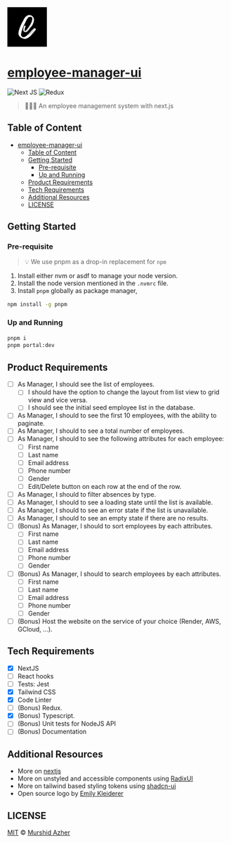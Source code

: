 <img src="./docs/images/black-logo.png" width="90px">

# [employee-manager-ui](https://github.com/murshidazher/employee-manager-ui)

![Next JS](https://img.shields.io/badge/next-black?logo=next.js&logoColor=white)
![Redux](https://img.shields.io/badge/redux-%23593d88.svg?logo=redux&logoColor=white)

> 🧑‍💼💼 An employee management system with next.js

## Table of Content

- [employee-manager-ui](#employee-manager-ui)
  - [Table of Content](#table-of-content)
  - [Getting Started](#getting-started)
    - [Pre-requisite](#pre-requisite)
    - [Up and Running](#up-and-running)
  - [Product Requirements](#product-requirements)
  - [Tech Requirements](#tech-requirements)
  - [Additional Resources](#additional-resources)
  - [LICENSE](#license)

## Getting Started

### Pre-requisite

> 💡 We use pnpm as a drop-in replacement for `npm`

1. Install either nvm or asdf to manage your node version.
2. Install the node version mentioned in the `.nvmrc` file.
3. Install `pnpm` globally as package manager,

```sh
npm install -g pnpm
```

### Up and Running

```sh
pnpm i
pnpm portal:dev
```

## Product Requirements

- [ ] As Manager, I should see the list of employees.
  - [ ] I should have the option to change the layout from list view to grid view and vice versa.
  - [ ] I should see the initial seed employee list in the database.
- [ ] As Manager, I should to see the first 10 employees, with the ability to paginate.
- [ ] As Manager, I should to see a total number of employees.
- [ ] As Manager, I should to see the following attributes for each employee:
  - [ ] First name
  - [ ] Last name
  - [ ] Email address
  - [ ] Phone number
  - [ ] Gender
  - [ ] Edit/Delete button on each row at the end of the row.
- [ ] As Manager, I should to filter absences by type.
- [ ] As Manager, I should to see a loading state until the list is available.
- [ ] As Manager, I should to see an error state if the list is unavailable.
- [ ] As Manager, I should to see an empty state if there are no results.
- [ ] (Bonus) As Manager, I should to sort employees by each attributes.
  - [ ] First name
  - [ ] Last name
  - [ ] Email address
  - [ ] Phone number
  - [ ] Gender
- [ ] (Bonus) As Manager, I should to search employees by each attributes.
  - [ ] First name
  - [ ] Last name
  - [ ] Email address
  - [ ] Phone number
  - [ ] Gender
- [ ] (Bonus) Host the website on the service of your choice (Render, AWS, GCloud, ...).

## Tech Requirements

- [x] NextJS
- [ ] React hooks
- [ ] Tests: Jest
- [x] Tailwind CSS
- [x] Code Linter
- [ ] (Bonus) Redux.
- [x] (Bonus) Typescript.
- [ ] (Bonus) Unit tests for NodeJS API
- [ ] (Bonus) Documentation

## Additional Resources

- More on [nextjs](https://nextjs.org/docs)
- More on unstyled and accessible components using [RadixUI](https://radix-ui.com/)
- More on tailwind based styling tokens using [shadcn-ui](https://ui.shadcn.com/docs/)
- Open source logo by [Emily Kleiderer](https://www.figma.com/community/file/1199856293948759707/Landing-Page-Doodles)

## LICENSE

[MIT](./LICENSE) &copy; [Murshid Azher](https://github.com/murshidazher)
